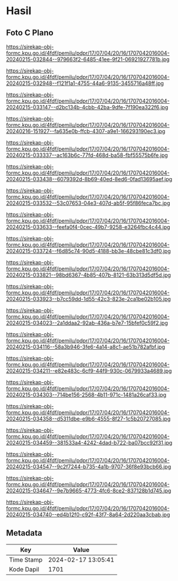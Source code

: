 # Hasil

## Foto C Plano

https://sirekap-obj-formc.kpu.go.id/4fdf/pemilu/pdpr/17/07/04/20/16/1707042016004-20240215-032844--979663f2-6485-41ee-9f21-06921927781b.jpg

https://sirekap-obj-formc.kpu.go.id/4fdf/pemilu/pdpr/17/07/04/20/16/1707042016004-20240215-032948--f121f1a1-4755-44a6-9135-3455716a48ff.jpg

https://sirekap-obj-formc.kpu.go.id/4fdf/pemilu/pdpr/17/07/04/20/16/1707042016004-20240215-033147--d2bc134b-4cbb-42ba-9dfe-7f190ea322f6.jpg

https://sirekap-obj-formc.kpu.go.id/4fdf/pemilu/pdpr/17/07/04/20/16/1707042016004-20240216-151927--fa635e0b-ffcb-4307-a9e1-166293190ec3.jpg

https://sirekap-obj-formc.kpu.go.id/4fdf/pemilu/pdpr/17/07/04/20/16/1707042016004-20240215-033337--ac163b6c-77fd-468d-ba58-fbf55575b6fe.jpg

https://sirekap-obj-formc.kpu.go.id/4fdf/pemilu/pdpr/17/07/04/20/16/1707042016004-20240215-033438--6079392d-8b69-40ed-8ed6-0fad13695aef.jpg

https://sirekap-obj-formc.kpu.go.id/4fdf/pemilu/pdpr/17/07/04/20/16/1707042016004-20240215-033532--53c07653-04e3-407d-ab5f-95f86feca7bc.jpg

https://sirekap-obj-formc.kpu.go.id/4fdf/pemilu/pdpr/17/07/04/20/16/1707042016004-20240215-033633--feefa0f4-0cec-49b7-9258-e3264fbc4c44.jpg

https://sirekap-obj-formc.kpu.go.id/4fdf/pemilu/pdpr/17/07/04/20/16/1707042016004-20240215-033724--f6d85c74-90d5-4188-bb3e-48cbe81c3df0.jpg

https://sirekap-obj-formc.kpu.go.id/4fdf/pemilu/pdpr/17/07/04/20/16/1707042016004-20240215-033821--98bd6367-4b85-407b-8121-63b313d5df5d.jpg

https://sirekap-obj-formc.kpu.go.id/4fdf/pemilu/pdpr/17/07/04/20/16/1707042016004-20240215-033923--b7cc59dd-1d55-42c3-823e-2ca1be02b105.jpg

https://sirekap-obj-formc.kpu.go.id/4fdf/pemilu/pdpr/17/07/04/20/16/1707042016004-20240215-034023--2a1ddaa2-92ab-436a-b7e7-15bfef0c59f2.jpg

https://sirekap-obj-formc.kpu.go.id/4fdf/pemilu/pdpr/17/07/04/20/16/1707042016004-20240215-034116--58a3b946-3fe6-4a14-a8c1-ae51b782afbf.jpg

https://sirekap-obj-formc.kpu.go.id/4fdf/pemilu/pdpr/17/07/04/20/16/1707042016004-20240215-034211--e82e483c-6cf9-44f9-930c-0679933a4689.jpg

https://sirekap-obj-formc.kpu.go.id/4fdf/pemilu/pdpr/17/07/04/20/16/1707042016004-20240215-034303--714be156-2568-4b11-971c-1481a26caf33.jpg

https://sirekap-obj-formc.kpu.go.id/4fdf/pemilu/pdpr/17/07/04/20/16/1707042016004-20240215-034358--d5311dbe-e9b6-4555-8f27-1c5b20727085.jpg

https://sirekap-obj-formc.kpu.go.id/4fdf/pemilu/pdpr/17/07/04/20/16/1707042016004-20240215-034459--381533a4-4242-4dad-b722-ba07bcc92f31.jpg

https://sirekap-obj-formc.kpu.go.id/4fdf/pemilu/pdpr/17/07/04/20/16/1707042016004-20240215-034547--9c2f7244-b735-4a1b-9707-36f8e93bcb66.jpg

https://sirekap-obj-formc.kpu.go.id/4fdf/pemilu/pdpr/17/07/04/20/16/1707042016004-20240215-034647--9e7b9665-4773-4fc6-8ce2-837128b1d745.jpg

https://sirekap-obj-formc.kpu.go.id/4fdf/pemilu/pdpr/17/07/04/20/16/1707042016004-20240215-034740--ed4b12f0-c92f-43f7-8a64-2d220aa3cbab.jpg


## Metadata

| Key        | Value               |
| ---------- | ------------------- |
| Time Stamp | 2024-02-17 13:05:41 |
| Kode Dapil | 1701                |



